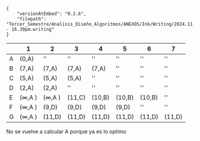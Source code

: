 
```handwritten-ink
{
	"versionAtEmbed": "0.2.6",
	"filepath": "Tercer_Semestre/Analisis_Diseño_Algoritmos/ANEXOS/Ink/Writing/2024.11.11 - 16.39pm.writing"
}
```

|     | 1             | 2             | 3      | 4      | 5      | 6      | 7      |
| --- | ------------- | ------------- | ------ | ------ | ------ | ------ | ------ |
| A   | (0,A)         | ''            | ''     | ''     | ''     | ''     | ''     |
| B   | (7,A)         | (7,A)         | (7,A)  | (7,A)  | ''     | ''     | ''     |
| C   | (5,A)         | (5,A)         | (5,A)  | ''     | ''     | ''     | ''     |
| D   | (2,A)         | (2,A)         | ''     | ''     | ''     | ''     | ''     |
| E   | ($\infty$,A ) | ($\infty$,A ) | (11,C) | (10,B) | (10,B) | (10,B) | ''     |
| F   | ($\infty$,A ) | (9,D)         | (9,D)  | (9,D)  | (9,D)  | ''     | ''     |
| G   | ($\infty$,A ) | (11,D)        | (11,D) | (11,D) | (11,D) | (11,D) | (11,D) |
No se vuelve a calcular A porque ya es lo optimo



